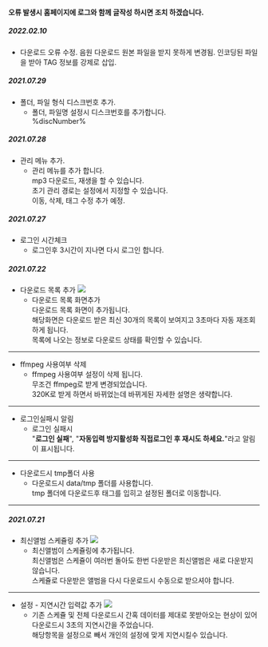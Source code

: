 #### 오류 발생시 홈페이지에 로그와 함께 글작성 하시면 조치 하겠습니다.
##### 2022.02.10
+ 다운로드 오류 수정.
  음원 다운로드 원본 파일을 받지 못하게 변경됨.
  인코딩된 파일을 받아 TAG 정보를 강제로 삽입.
##### 2021.07.29
+ 폴더, 파일 형식 디스크번호 추가.
    + 폴더, 파일명 설정시 디스크번호를 추가합니다.  
    %discNumber%  
##### 2021.07.28
+ 관리 메뉴 추가.
    + 관리 메뉴를 추가 합니다.  
    mp3 다운로드, 재생을 할 수 있습니다.  
    초기 관리 경로는 설정에서 지정할 수 있습니다.  
    이동, 삭제, 태그 수정 추가 예정.

##### 2021.07.27
+ 로그인 시간체크
    + 로그인후 3시간이 지나면 다시 로그인 합니다.
##### 2021.07.22
+ 다운로드 목록 추가
![](https://cdn.discordapp.com/attachments/621288921493667872/867756513421557770/unknown.png)
    + 다운로드 목록 화면추가  
    다운로드 목록 화면이 추가됩니다.  
    해당화면은 다운로드 받은 최신 30개의 목록이 보여지고 3초마다 자동 재조회 하게 됩니다.  
    목록에 나오는 정보로 다운로드 상태를 확인할 수 있습니다.  
***
+ ffmpeg 사용여부 삭제
     + ffmpeg 사용여부 설정이 삭제 됩니다.  
    무조건 ffmpeg로 받게 변경되었습니다.  
    320K로 받게 하면서 바뀌었는데 바뀌게된 자세한 설명은 생략합니다.  
***
+ 로그인실패시 알림
    + 로그인 실패시  
    "**로그인 실패**", "**자동입력 방지활성화 직접로그인 후 재시도 하세요.**"라고 알림이 표시됩니다.
***
+ 다운로드시 tmp폴더 사용
    + 다운로드시 data/tmp 폴더를 사용합니다.  
    tmp 폴더에 다운로드후 태그를 입히고 설정된 폴더로 이동합니다.

***
##### 2021.07.21
+ 최신앨범 스케쥴링 추가
![](https://cdn.discordapp.com/attachments/621288921493667872/867415302882197514/unknown.png)
    + 최신앨범이 스케쥴링에 추가됩니다.  
    최신앨범은 스케쥴이 여러번 돌아도 한번 다운받은 최신앨범은 새로 다운받지 않습니다.  
    스케쥴로 다운받은 앨범을 다시 다운로드시 수동으로 받으셔야 합니다.
***
+ 설정 - 지연시간 입력값 추가
![](https://cdn.discordapp.com/attachments/621288921493667872/867416602743537694/unknown.png)  
    + 기존 스케쥴 및 전체 다운로드시 간혹 데이터를 제대로 못받아오는 현상이 있어 다운로드시 3초의 지연시간을 주었습니다.  
    해당항목을 설정으로 빼서 개인의 설정에 맞게 지연시킬수 있습니다.

